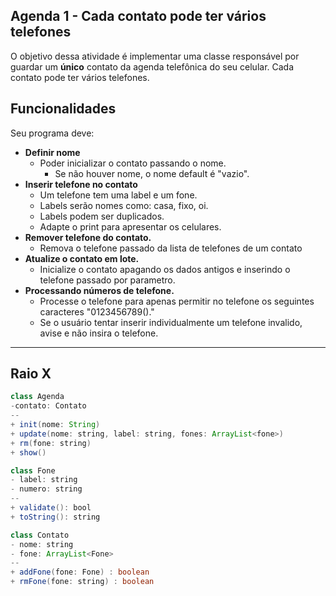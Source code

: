 ## Agenda 1 - Cada contato pode ter vários telefones

O objetivo dessa atividade é implementar uma classe responsável por guardar um **único** contato da agenda telefônica do seu celular. Cada contato pode ter vários telefones.

## Funcionalidades
Seu programa deve:

- **Definir nome**
    - Poder inicializar o contato passando o nome.
        - Se não houver nome, o nome default é "vazio".
- **Inserir telefone no contato** 
    - Um telefone tem uma label e um fone.
    - Labels serão nomes como: casa, fixo, oi.
    - Labels podem ser duplicados.
    - Adapte o print para apresentar os celulares.
- **Remover telefone do contato.**
    - Remova o telefone passado da lista de telefones de um contato
- **Atualize o contato em lote.**
    - Inicialize o contato apagando os dados antigos e inserindo o telefone passado por parametro.
- **Processando números de telefone.**
    - Processe o telefone para apenas permitir no telefone os seguintes caracteres "0123456789()."
    - Se o usuário tentar inserir individualmente um telefone invalido, avise e não insira o telefone.

***
## Raio X

````java
class Agenda
-contato: Contato
--
+ init(nome: String)
+ update(nome: string, label: string, fones: ArrayList<fone>)
+ rm(fone: string)
+ show()

class Fone
- label: string
- numero: string
--
+ validate(): bool
+ toString(): string

class Contato
- nome: string
- fone: ArrayList<Fone>
--
+ addFone(fone: Fone) : boolean
+ rmFone(fone: string) : boolean
````